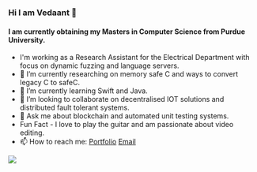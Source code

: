 ### Hi I am Vedaant 👋
#### I am currently obtaining my Masters in Computer Science from Purdue University.



- I'm working as a Research Assistant for the Electrical Department with focus on dynamic fuzzing and language servers.
- 🔭 I’m currently researching on memory safe C and ways to convert legacy C to safeC.
- 🌱 I’m currently learning Swift and Java.
- 👯 I’m looking to collaborate on decentralised IOT solutions and distributed fault tolerant systems.
- 💬 Ask me about blockchain and automated unit testing systems.
- Fun Fact - I love to play the guitar and am passionate about video editing.
- 📫 How to reach me: [Portfolio](https://vedaantrajoo.in) [Email](mailto:vedaant12345@gmail.com)




<img src="https://rb.gy/ipx2cb">
